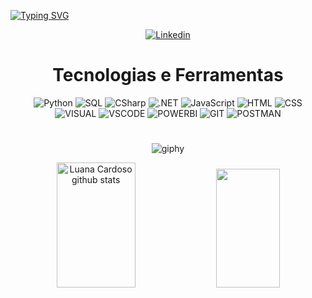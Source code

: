
[![Typing SVG](https://readme-typing-svg.herokuapp.com/?color=FF8C00&size=35&center=true&vCenter=true&width=1000&lines=Bem+vindos!+Welcome!;Full+Stack+Developer;+Systems+Analysis+and+Development+Student)](https://git.io/typing-svg)

<div align="center">


[![Linkedin](https://img.shields.io/badge/LinkedIn-0077B5?style=for-the-badge&logo=linkedin&logoColor=white)](https://www.linkedin.com/in/luana-ap-cardoso/)

<h1></h1>

<h1>Tecnologias e Ferramentas</h1>

<div style="display: inline_block">
<img align="align" alt="Python" src="https://img.shields.io/badge/Python-14354C?style=for-the-badge&logo=python&logoColor=white"/>
<img align="align" alt="SQL" src="https://img.shields.io/badge/mysql-%2300f.svg?style=for-the-badge&logo=mysql&logoColor=white"/>
<img align="align" alt="CSharp" src="https://img.shields.io/badge/C%23-239120?style=for-the-badge&logo=c-sharp&logoColor=white"/>
<img align="align" alt=".NET" src="https://img.shields.io/badge/.NET-5C2D91?style=for-the-badge&logo=.net&logoColor=white"/>
<img align="align" alt="JavaScript" src="https://img.shields.io/badge/JavaScript-F7DF1E?style=for-the-badge&logo=javascript&logoColor=black"/>
<img align="align" alt="HTML" src="https://img.shields.io/badge/HTML5-E34F26?style=for-the-badge&logo=html5&logoColor=white"/>
<img align="align" alt="CSS" src="https://img.shields.io/badge/CSS3-1572B6?style=for-the-badge&logo=css3&logoColor=white"/><br/>
<img align="align" alt="VISUAL" src="https://img.shields.io/badge/Visual_Studio-5C2D91?style=for-the-badge&logo=visual%20studio&logoColor=white"/>
<img align="align" alt="VSCODE" src="https://img.shields.io/badge/VSCode-0078D4?style=for-the-badge&logo=visual%20studio%20code&logoColor=white"/>  
<img align="align" alt="POWERBI" src="https://img.shields.io/badge/PowerBI-F2C811?style=for-the-badge&logo=Power%20BI&logoColor=white"/>
<img align="align" alt="GIT" src="https://img.shields.io/badge/Git-E34F26?style=for-the-badge&logo=git&logoColor=white"/>  
<img align="align" alt="POSTMAN" src="https://img.shields.io/badge/Postman-FF6C37?style=for-the-badge&logo=Postman&logoColor=white"/><br/>
<h1></h1> 
 

![giphy](https://github.com/luanaxcardoso/luanaxcardoso/assets/112970416/254d64e9-02d9-4171-9ca9-71f167ee2c88)


<div align="center">  
  <img width="50%" height="200px" src="https://github-readme-stats.vercel.app/api?username=luanaxcardoso&show_icons=true&count_private=true&hide_border=true&title_color=ff91a4&icon_color=ff91a4&text_color=c9d1d9&bg_color=0d1117" alt="Luana Cardoso github stats" /> 
  <img width="45%" height="190px" src="https://github-readme-stats.vercel.app/api/top-langs/?username=luanaxcardoso&layout=compact&hide_border=true&title_color=ff91a4&text_color=ff91a4&bg_color=0d1117" />
</div>

